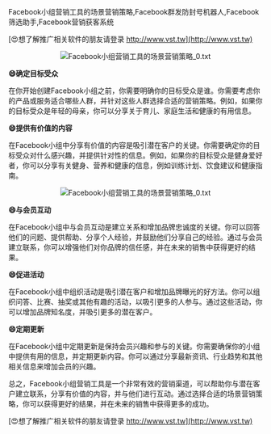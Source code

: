 Facebook小组营销工具的场景营销策略,Facebook群发防封号机器人,Facebook筛选助手,Facebook营销获客系统

[😍想了解推广相关软件的朋友请登录 http://www.vst.tw](http://www.vst.tw)

 <center><img src="https://vst.tw/MP4/tuiguang/png/0.png" alt="Facebook小组营销工具的场景营销策略_0.txt"></center>

**😄确定目标受众**

在你开始创建Facebook小组之前，你需要明确你的目标受众是谁。你需要考虑你的产品或服务适合哪些人群，并针对这些人群选择合适的营销策略。例如，如果你的目标受众是年轻的母亲，你可以分享关于育儿、家庭生活和健康的有用信息。

**😄提供有价值的内容**

在Facebook小组中分享有价值的内容是吸引潜在客户的关键。你需要确定你的目标受众对什么感兴趣，并提供针对性的信息。例如，如果你的目标受众是健身爱好者，你可以分享有关健身、营养和健康的信息，例如训练计划、饮食建议和健康指南。

 <center><img src="https://vst.tw/MP4/tuiguang/png/6.png" alt="Facebook小组营销工具的场景营销策略_0.txt"></center>

**😄与会员互动**

在Facebook小组中与会员互动是建立关系和增加品牌忠诚度的关键。你可以回答他们的问题、提供帮助、分享个人经验，并鼓励他们分享自己的经验。通过与会员建立联系，你可以增强他们对你品牌的信任感，并在未来的销售中获得更好的结果。

**😄促进活动**

在Facebook小组中组织活动是吸引潜在客户和增加品牌曝光的好方法。你可以组织问答、比赛、抽奖或其他有趣的活动，以吸引更多的人参与。通过这些活动，你可以增加品牌知名度，并吸引更多的潜在客户。

**😄定期更新**

在Facebook小组中定期更新是保持会员兴趣和参与的关键。你需要确保你的小组中提供有用的信息，并定期更新内容。你可以通过分享最新资讯、行业趋势和其他相关信息来增加会员的兴趣。

总之，Facebook小组营销工具是一个非常有效的营销渠道，可以帮助你与潜在客户建立联系，分享有价值的内容，并与他们进行互动。通过选择合适的场景营销策略，你可以获得更好的结果，并在未来的销售中获得更多的成功。

[😍想了解推广相关软件的朋友请登录 http://www.vst.tw](http://www.vst.tw)



